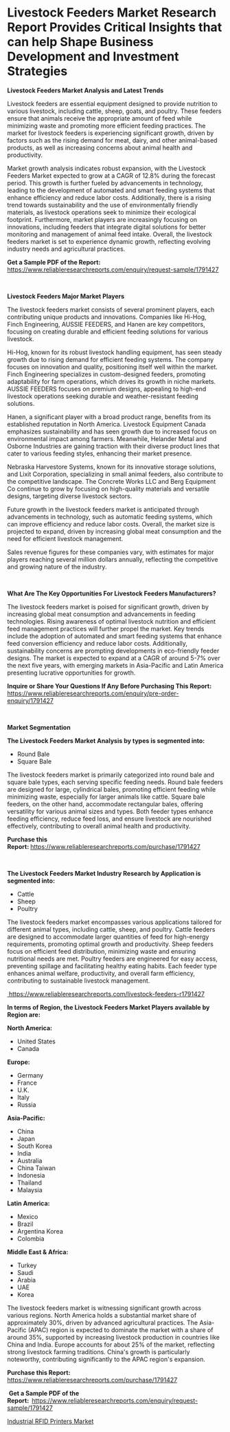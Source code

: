 <p><h1>Livestock Feeders Market Research Report Provides Critical Insights that can help Shape Business Development and Investment Strategies</h1></p><p><strong>Livestock Feeders Market Analysis and Latest Trends</strong></p>
<p><p>Livestock feeders are essential equipment designed to provide nutrition to various livestock, including cattle, sheep, goats, and poultry. These feeders ensure that animals receive the appropriate amount of feed while minimizing waste and promoting more efficient feeding practices. The market for livestock feeders is experiencing significant growth, driven by factors such as the rising demand for meat, dairy, and other animal-based products, as well as increasing concerns about animal health and productivity.</p><p>Market growth analysis indicates robust expansion, with the Livestock Feeders Market expected to grow at a CAGR of 12.8% during the forecast period. This growth is further fueled by advancements in technology, leading to the development of automated and smart feeding systems that enhance efficiency and reduce labor costs. Additionally, there is a rising trend towards sustainability and the use of environmentally friendly materials, as livestock operations seek to minimize their ecological footprint. Furthermore, market players are increasingly focusing on innovations, including feeders that integrate digital solutions for better monitoring and management of animal feed intake. Overall, the livestock feeders market is set to experience dynamic growth, reflecting evolving industry needs and agricultural practices.</p></p>
<p><strong>Get a Sample PDF of the Report:&nbsp;</strong> <a href="https://www.reliableresearchreports.com/enquiry/request-sample/1791427?utm_campaign=2278&utm_medium=2&utm_source=Github&utm_content=ia&utm_term=09042025&utm_id=livestock-feeders">https://www.reliableresearchreports.com/enquiry/request-sample/1791427</a></p>
<p>&nbsp;</p>
<p><strong>Livestock Feeders Major Market Players</strong></p>
<p><p>The livestock feeders market consists of several prominent players, each contributing unique products and innovations. Companies like Hi-Hog, Finch Engineering, AUSSIE FEEDERS, and Hanen are key competitors, focusing on creating durable and efficient feeding solutions for various livestock.</p><p>Hi-Hog, known for its robust livestock handling equipment, has seen steady growth due to rising demand for efficient feeding systems. The company focuses on innovation and quality, positioning itself well within the market. Finch Engineering specializes in custom-designed feeders, promoting adaptability for farm operations, which drives its growth in niche markets. AUSSIE FEEDERS focuses on premium designs, appealing to high-end livestock operations seeking durable and weather-resistant feeding solutions.</p><p>Hanen, a significant player with a broad product range, benefits from its established reputation in North America. Livestock Equipment Canada emphasizes sustainability and has seen growth due to increased focus on environmental impact among farmers. Meanwhile, Helander Metal and Osborne Industries are gaining traction with their diverse product lines that cater to various feeding styles, enhancing their market presence.</p><p>Nebraska Harvestore Systems, known for its innovative storage solutions, and Lixit Corporation, specializing in small animal feeders, also contribute to the competitive landscape. The Concrete Works LLC and Berg Equipment Co continue to grow by focusing on high-quality materials and versatile designs, targeting diverse livestock sectors.</p><p>Future growth in the livestock feeders market is anticipated through advancements in technology, such as automatic feeding systems, which can improve efficiency and reduce labor costs. Overall, the market size is projected to expand, driven by increasing global meat consumption and the need for efficient livestock management.</p><p>Sales revenue figures for these companies vary, with estimates for major players reaching several million dollars annually, reflecting the competitive and growing nature of the industry.</p></p>
<p>&nbsp;</p>
<p><strong>What Are The Key Opportunities For Livestock Feeders Manufacturers?</strong></p>
<p><p>The livestock feeders market is poised for significant growth, driven by increasing global meat consumption and advancements in feeding technologies. Rising awareness of optimal livestock nutrition and efficient feed management practices will further propel the market. Key trends include the adoption of automated and smart feeding systems that enhance feed conversion efficiency and reduce labor costs. Additionally, sustainability concerns are prompting developments in eco-friendly feeder designs. The market is expected to expand at a CAGR of around 5-7% over the next five years, with emerging markets in Asia-Pacific and Latin America presenting lucrative opportunities for growth.</p></p>
<p><strong>Inquire or Share Your Questions If Any Before Purchasing This Report:</strong> <a href="https://www.reliableresearchreports.com/enquiry/pre-order-enquiry/1791427?utm_campaign=2278&utm_medium=2&utm_source=Github&utm_content=ia&utm_term=09042025&utm_id=livestock-feeders">https://www.reliableresearchreports.com/enquiry/pre-order-enquiry/1791427</a></p>
<p>&nbsp;</p>
<p><strong>Market Segmentation</strong></p>
<p><strong>The Livestock Feeders Market Analysis by types is segmented into:</strong></p>
<p><ul><li>Round Bale</li><li>Square Bale</li></ul></p>
<p><p>The livestock feeders market is primarily categorized into round bale and square bale types, each serving specific feeding needs. Round bale feeders are designed for large, cylindrical bales, promoting efficient feeding while minimizing waste, especially for larger animals like cattle. Square bale feeders, on the other hand, accommodate rectangular bales, offering versatility for various animal sizes and types. Both feeder types enhance feeding efficiency, reduce feed loss, and ensure livestock are nourished effectively, contributing to overall animal health and productivity.</p></p>
<p><strong>Purchase this Report:&nbsp;</strong><a href="https://www.reliableresearchreports.com/purchase/1791427?utm_campaign=2278&utm_medium=2&utm_source=Github&utm_content=ia&utm_term=09042025&utm_id=livestock-feeders">https://www.reliableresearchreports.com/purchase/1791427</a></p>
<p>&nbsp;</p>
<p><strong>The Livestock Feeders Market Industry Research by Application is segmented into:</strong></p>
<p><ul><li>Cattle</li><li>Sheep</li><li>Poultry</li></ul></p>
<p><p>The livestock feeders market encompasses various applications tailored for different animal types, including cattle, sheep, and poultry. Cattle feeders are designed to accommodate larger quantities of feed for high-energy requirements, promoting optimal growth and productivity. Sheep feeders focus on efficient feed distribution, minimizing waste and ensuring nutritional needs are met. Poultry feeders are engineered for easy access, preventing spillage and facilitating healthy eating habits. Each feeder type enhances animal welfare, productivity, and overall farm efficiency, contributing to sustainable livestock management.</p></p>
<p><a href="https://www.reliableresearchreports.com/livestock-feeders-r1791427?utm_campaign=2278&utm_medium=2&utm_source=Github&utm_content=ia&utm_term=09042025&utm_id=livestock-feeders">&nbsp;https://www.reliableresearchreports.com/livestock-feeders-r1791427</a></p>
<p><strong>In terms of Region, the Livestock Feeders Market Players available by Region are:</strong></p>
<p>
    <p> <strong> North America: </strong>
        <ul>
            <li>United States</li>
            <li>Canada</li>
        </ul>
        </p> 
    <p> <strong> Europe: </strong>
        <ul>
            <li>Germany</li>
            <li>France</li>
            <li>U.K.</li>
            <li>Italy</li>
            <li>Russia</li>
        </ul>
        </p> 
    <p> <strong> Asia-Pacific: </strong>
        <ul>
            <li>China</li>
            <li>Japan</li>
            <li>South Korea</li>
            <li>India</li>
            <li>Australia</li>
            <li>China Taiwan</li>
            <li>Indonesia</li>
            <li>Thailand</li>
            <li>Malaysia</li>
        </ul>
        </p> 
    <p> <strong> Latin America: </strong>
        <ul>
            <li>Mexico</li>
            <li>Brazil</li>
            <li>Argentina Korea</li>
            <li>Colombia</li>
        </ul>
        </p> 
    <p> <strong> Middle East & Africa: </strong>
        <ul>
            <li>Turkey</li>
            <li>Saudi</li>
            <li>Arabia</li>
            <li>UAE</li>
            <li>Korea</li>
        </ul>
    </p>
    </p>
<p><p>The livestock feeders market is witnessing significant growth across various regions. North America holds a substantial market share of approximately 30%, driven by advanced agricultural practices. The Asia-Pacific (APAC) region is expected to dominate the market with a share of around 35%, supported by increasing livestock production in countries like China and India. Europe accounts for about 25% of the market, reflecting strong livestock farming traditions. China's growth is particularly noteworthy, contributing significantly to the APAC region's expansion.</p></p>
<p><strong>Purchase this Report: </strong><a href="https://www.reliableresearchreports.com/purchase/1791427?utm_campaign=2278&utm_medium=2&utm_source=Github&utm_content=ia&utm_term=09042025&utm_id=livestock-feeders">https://www.reliableresearchreports.com/purchase/1791427</a></p>
<p>&nbsp;<strong>Get a Sample PDF of the Report:&nbsp;&nbsp;</strong><a href="https://www.reliableresearchreports.com/enquiry/request-sample/1791427?utm_campaign=2278&utm_medium=2&utm_source=Github&utm_content=ia&utm_term=09042025&utm_id=livestock-feeders">https://www.reliableresearchreports.com/enquiry/request-sample/1791427</a></p>
<p><strong></strong></p>
<p><p><a href="https://github.com/sca704osol/Market-Research-Report-List-1/blob/main/industrial-rfid-printers-market.md?utm_campaign=2278&utm_medium=2&utm_source=Github&utm_content=ia&utm_term=09042025&utm_id=livestock-feeders">Industrial RFID Printers Market</a></p></p>
